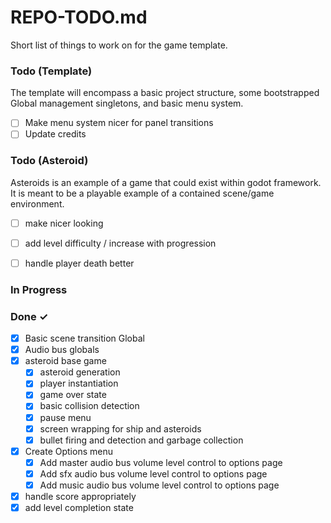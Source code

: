 # REPO-TODO.md

Short list of things to work on for the game template.

### Todo (Template)

The template will encompass a basic project structure, some bootstrapped Global
management singletons, and basic menu system.

- [ ] Make menu system nicer for panel transitions
- [ ] Update credits

### Todo (Asteroid)

Asteroids is an example of a game that could exist within godot framework.
It is meant to be a playable example of a contained scene/game environment.

- [ ] make nicer looking
- [ ] add level difficulty / increase with progression
- [ ] handle player death better


### In Progress



### Done ✓

- [x] Basic scene transition Global
- [x] Audio bus globals
- [x] asteroid base game
  - [x] asteroid generation
  - [x] player instantiation
  - [x] game over state
  - [x] basic collision detection
  - [x] pause menu
  - [x] screen wrapping for ship and asteroids
  - [x] bullet firing and detection and garbage collection
- [x] Create Options menu
  - [x] Add master audio bus volume level control to options page
  - [x] Add sfx audio bus volume level control to options page
  - [x] Add music audio bus volume level control to options page
- [x] handle score appropriately
- [x] add level completion state
